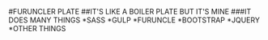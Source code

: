 #FURUNCLER PLATE
##IT'S LIKE A BOILER PLATE BUT IT'S MINE
###IT DOES MANY THINGS
*SASS
*GULP
*FURUNCLE
*BOOTSTRAP
*JQUERY
*OTHER THINGS
